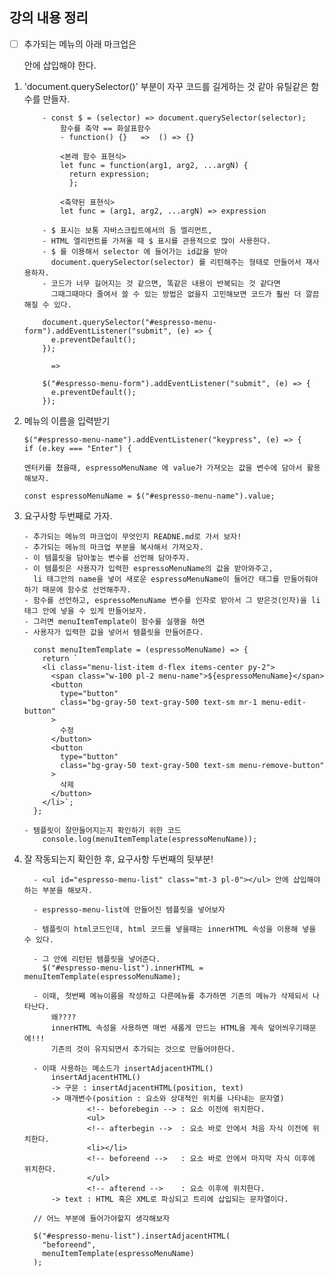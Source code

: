## 강의 내용 정리

- [ ] 추가되는 메뉴의 아래 마크업은 <ul id="espresso-menu-list" class="mt-3 pl-0"></ul> 안에 삽입해야 한다.

1.  'document.querySelector()' 부분이 자꾸 코드를 길게하는 것 같아 유틸같은 함수를 만들자.

            - const $ = (selector) => document.querySelector(selector);
                함수를 축약 == 화살표함수
                - function() {}   =>  () => {}

                <본래 함수 표현식>
                let func = function(arg1, arg2, ...argN) {
                  return expression;
                  };

                <축약된 표현식>
                let func = (arg1, arg2, ...argN) => expression

            - $ 표시는 보통 자바스크립트에서의 돔 엘리먼트,
            - HTML 엘리먼트를 가져올 때 $ 표시를 관용적으로 많이 사용한다.
            - $ 를 이용해서 selector 에 들어가는 id값을 받아
              document.querySelector(selector) 를 리턴해주는 형태로 만들어서 재사용하자.
            - 코드가 너무 길어지는 것 같으면, 똑같은 내용이 반복되는 것 같다면
              그때그때마다 줄여서 쓸 수 있는 방법은 없을지 고민해보면 코드가 훨씬 더 깔끔해질 수 있다.

            document.querySelector("#espresso-menu-form").addEventListener("submit", (e) => {
              e.preventDefault();
            });

              =>

            $("#espresso-menu-form").addEventListener("submit", (e) => {
              e.preventDefault();
            });

2.  메뉴의 이름을 입력받기

        $("#espresso-menu-name").addEventListener("keypress", (e) => {
        if (e.key === "Enter") {

        엔터키를 쳤을때, espressoMenuName 에 value가 가져오는 값을 변수에 담아서 활용해보자.

        const espressoMenuName = $("#espresso-menu-name").value;

3.  요구사항 두번째로 가자.

        - 추가되는 메뉴의 마크업이 무엇인지 READNE.md로 가서 보자!
        - 추가되는 메뉴의 마크업 부분을 복사해서 가져오자.
        - 이 템플릿을 담아놓는 변수를 선언해 담아주자.
        - 이 템플릿은 사용자가 입력한 espressoMenuName의 값을 받아와주고,
          li 태그안의 name을 넣어 새로운 espressoMenuName이 들어간 태그를 만들어줘야하기 때문에 함수로 선언해주자.
        - 함수를 선언하고, espressoMenuName 변수를 인자로 받아서 그 받은것(인자)을 li태그 안에 넣을 수 있게 만들어보자.
        - 그러면 menuItemTemplate이 함수를 실행을 하면
        - 사용자가 입력한 값을 넣어서 템플릿을 만들어준다.

          const menuItemTemplate = (espressoMenuName) => {
            return `
            <li class="menu-list-item d-flex items-center py-2">
              <span class="w-100 pl-2 menu-name">${espressoMenuName}</span>
              <button
                type="button"
                class="bg-gray-50 text-gray-500 text-sm mr-1 menu-edit-button"
              >
                수정
              </button>
              <button
                type="button"
                class="bg-gray-50 text-gray-500 text-sm menu-remove-button"
              >
                삭제
              </button>
            </li>`;
          };

        - 템플릿이 잘만들어지는지 확인하기 위한 코드
            console.log(menuItemTemplate(espressoMenuName));

4.  잘 작동되는지 확인한 후, 요구사항 두번째의 뒷부분!

          - <ul id="espresso-menu-list" class="mt-3 pl-0"></ul> 안에 삽입해야 하는 부분을 해보자.

          - espresso-menu-list에 만들어진 템플릿을 넣어보자

          - 템플릿이 html코드인데, html 코드를 넣을때는 innerHTML 속성을 이용해 넣을 수 있다.

          - 그 안에 리턴된 템플릿을 넣어준다.
            $("#espresso-menu-list").innerHTML = menuItemTemplate(espressoMenuName);

          - 이때, 첫번째 메뉴이름을 작성하고 다른메뉴를 추가하면 기존의 메뉴가 삭제되서 나타난다.
              왜????
              innerHTML 속성을 사용하면 매번 새롭게 만드는 HTML을 계속 덮어씌우기때문에!!!
              기존의 것이 유지되면서 추가되는 것으로 만들어야한다.

          - 이때 사용하는 메소드가 insertAdjacentHTML()
              insertAdjacentHTML()
              -> 구문 : insertAdjacentHTML(position, text)
              -> 매개변수(position : 요소와 상대적인 위치를 나타내는 문자열)
                      <!-- beforebegin --> : 요소 이전에 위치한다.
                      <ul>
                      <!-- afterbegin -->  : 요소 바로 안에서 처음 자식 이전에 위치한다.
                      <li></li>
                      <!-- beforeend -->   : 요소 바로 안에서 마지막 자식 이후에 위치한다.
                      </ul>
                      <!-- afterend -->    : 요소 이후에 위치한다.
              -> text : HTML 혹은 XML로 파싱되고 트리에 삽입되는 문자열이다.

          // 어느 부분에 들어가야할지 생각해보자

          $("#espresso-menu-list").insertAdjacentHTML(
            "beforeend",
            menuItemTemplate(espressoMenuName)
          );
